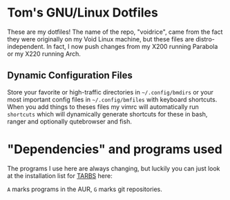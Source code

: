 # Tom's GNU/Linux Dotfiles

These are my dotfiles! The name of the repo, "voidrice", came from the fact they were originally on my Void Linux machine, but these files are distro-independent. In fact, I now push changes from my X200 running Parabola or my X220 running Arch.

## Dynamic Configuration Files

Store your favorite or high-traffic directories in `~/.config/bmdirs` or your most
important config files in `~/.config/bmfiles` with keyboard shortcuts. When you add
things to theses files my vimrc will automatically run `shortcuts` which will
dynamically generate shortcuts for these in bash, ranger and optionally
qutebrowser and fish.

# "Dependencies" and programs used

The programs I use here are always changing, but luckily you can just look at the installation list for [TARBS](http://decadev.co.uk/TARBS) here:

`A` marks programs in the AUR, `G` marks git repositories.
